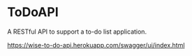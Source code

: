 # ToDoAPI

A RESTful API to support a to-do list application.

https://wise-to-do-api.herokuapp.com/swagger/ui/index.html

